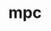 ---
title: "mpc"
layout: cache
category: package
meta: {"versions": ["1.1.0"], "compilers": ["gcc@8.3.1", "gcc@9.3.0", "gcc@4.8.5", "gcc@8.1.0", "gcc@7.5.0", "gcc@8.4.1", "gcc@8.2.1", "gcc@10.3.0", "gcc@7.4.0"]}
spec_files: 
 - "mpc@1.1.0%gcc@4.8.5 arch=linux-rhel7-x86_64 ^gmp@6.1.2%gcc@4.8.5 arch=linux-rhel7-x86_64 ^mpfr@3.1.6%gcc@4.8.5 patches=66a5d58 arch=linux-rhel7-x86_64": spec-0.json
 - "mpc@1.1.0%gcc@4.8.5 arch=linux-centos7-x86_64 ^gmp@6.1.2%gcc@4.8.5 arch=linux-centos7-x86_64 ^mpfr@3.1.6%gcc@4.8.5 patches=66a5d58 arch=linux-centos7-x86_64": spec-1.json
 - "mpc@1.1.0%gcc@7.5.0 arch=linux-ubuntu18.04-ppc64le ^gmp@6.1.2%gcc@7.5.0 arch=linux-ubuntu18.04-ppc64le ^mpfr@3.1.6%gcc@7.5.0 patches=66a5d58 arch=linux-ubuntu18.04-ppc64le": spec-2.json
 - "mpc@1.1.0%gcc@8.1.0 arch=linux-rhel7-x86_64 ^gmp@6.1.2%gcc@8.1.0 arch=linux-rhel7-x86_64 ^mpfr@3.1.6%gcc@8.1.0 patches=7a6dd71 arch=linux-rhel7-x86_64": spec-3.json
 - "mpc@1.1.0%gcc@9.3.0 arch=linux-ubuntu20.04-ppc64le ^gmp@6.2.1%gcc@9.3.0 arch=linux-ubuntu20.04-ppc64le ^mpfr@4.1.0%gcc@9.3.0 arch=linux-ubuntu20.04-ppc64le": spec-4.json
 - "mpc@1.1.0%gcc@9.3.0 arch=linux-ubuntu20.04-x86_64 ^gmp@6.2.1%gcc@9.3.0 arch=linux-ubuntu20.04-x86_64 ^mpfr@4.1.0%gcc@9.3.0 arch=linux-ubuntu20.04-x86_64": spec-5.json
 - "mpc@1.1.0%gcc@7.4.0 arch=linux-ubuntu18.04-ppc64le ^gmp@6.1.2%gcc@7.4.0 arch=linux-ubuntu18.04-ppc64le ^mpfr@3.1.6%gcc@7.4.0 patches=66a5d58 arch=linux-ubuntu18.04-ppc64le": spec-6.json
 - "mpc@1.1.0%gcc@4.8.5 arch=linux-centos7-ppc64le ^gmp@6.1.2%gcc@4.8.5 arch=linux-centos7-ppc64le ^mpfr@3.1.6%gcc@4.8.5 patches=66a5d58 arch=linux-centos7-ppc64le": spec-7.json
 - "mpc@1.1.0%gcc@4.8.5 arch=linux-rhel7-x86_64 ^gmp@6.1.2%gcc@4.8.5 arch=linux-rhel7-x86_64 ^mpfr@3.1.6%gcc@4.8.5 patches=7a6dd71 arch=linux-rhel7-x86_64": spec-8.json
 - "mpc@1.1.0%gcc@7.5.0 arch=linux-ubuntu18.04-x86_64 ^gmp@6.1.2%gcc@7.5.0 arch=linux-ubuntu18.04-x86_64 ^mpfr@4.0.2%gcc@7.5.0 patches=3f80b83 arch=linux-ubuntu18.04-x86_64": spec-9.json
 - "mpc@1.1.0%gcc@9.3.0 arch=linux-ubuntu20.04-x86_64 ^gmp@6.1.2%gcc@9.3.0 arch=linux-ubuntu20.04-x86_64 ^mpfr@4.0.2%gcc@9.3.0 patches=3f80b83 arch=linux-ubuntu20.04-x86_64": spec-10.json
 - "mpc@1.1.0%gcc@7.4.0 arch=linux-ubuntu18.04-aarch64 ^gmp@6.1.2%gcc@7.4.0 arch=linux-ubuntu18.04-aarch64 ^mpfr@3.1.6%gcc@7.4.0 patches=66a5d58 arch=linux-ubuntu18.04-aarch64": spec-11.json
 - "mpc@1.1.0%gcc@7.4.0 arch=linux-ubuntu18.04-ppc64le ^gmp@6.1.2%gcc@7.4.0 arch=linux-ubuntu18.04-ppc64le ^mpfr@3.1.6%gcc@7.4.0 patches=7a6dd71 arch=linux-ubuntu18.04-ppc64le": spec-12.json
 - "mpc@1.1.0%gcc@8.1.0 arch=linux-rhel7-ppc64le ^gmp@6.1.2%gcc@8.1.0 arch=linux-rhel7-ppc64le ^mpfr@4.0.2%gcc@8.1.0 patches=3f80b83 arch=linux-rhel7-ppc64le": spec-13.json
 - "mpc@1.1.0%gcc@8.3.1 arch=linux-rhel8-ppc64le ^gmp@6.1.2%gcc@8.3.1 arch=linux-rhel8-ppc64le ^mpfr@4.0.2%gcc@8.3.1 patches=3f80b83 arch=linux-rhel8-ppc64le": spec-14.json
 - "mpc@1.1.0%gcc@4.8.5 arch=linux-rhel7-ppc64le ^gmp@6.1.2%gcc@4.8.5 arch=linux-rhel7-ppc64le ^mpfr@3.1.6%gcc@4.8.5 patches=7a6dd71 arch=linux-rhel7-ppc64le": spec-15.json
 - "mpc@1.1.0%gcc@4.8.5 arch=linux-centos7-ppc64le ^gmp@6.1.2%gcc@4.8.5 arch=linux-centos7-ppc64le ^mpfr@3.1.6%gcc@4.8.5 patches=7a6dd71 arch=linux-centos7-ppc64le": spec-16.json
 - "mpc@1.1.0%gcc@4.8.5 arch=linux-rhel7-ppc64le ^gmp@6.2.1%gcc@4.8.5 arch=linux-rhel7-ppc64le ^mpfr@3.1.6%gcc@4.8.5 patches=7a6dd71 arch=linux-rhel7-ppc64le": spec-17.json
 - "mpc@1.1.0%gcc@7.5.0 arch=linux-ubuntu18.04-x86_64 ^gmp@6.2.1%gcc@7.5.0 arch=linux-ubuntu18.04-x86_64 ^mpfr@4.1.0%gcc@7.5.0 arch=linux-ubuntu18.04-x86_64": spec-18.json
 - "mpc@1.1.0%gcc@8.2.1 arch=linux-centos8-x86_64 ^gmp@6.1.2%gcc@8.2.1 arch=linux-centos8-x86_64 ^mpfr@3.1.6%gcc@8.2.1 patches=66a5d58 arch=linux-centos8-x86_64": spec-19.json
 - "mpc@1.1.0%gcc@8.3.1 arch=linux-centos8-ppc64le ^gmp@6.1.2%gcc@8.3.1 arch=linux-centos8-ppc64le ^mpfr@3.1.6%gcc@8.3.1 patches=66a5d58 arch=linux-centos8-ppc64le": spec-20.json
 - "mpc@1.1.0%gcc@4.8.5 arch=linux-rhel7-ppc64le ^gmp@6.1.2%gcc@4.8.5 arch=linux-rhel7-ppc64le ^mpfr@3.1.6%gcc@4.8.5 patches=66a5d58 arch=linux-rhel7-ppc64le": spec-21.json
 - "mpc@1.1.0%gcc@8.4.1 arch=linux-rhel8-ppc64le ^gmp@6.2.1%gcc@8.4.1 arch=linux-rhel8-ppc64le ^mpfr@4.1.0%gcc@8.4.1 arch=linux-rhel8-ppc64le": spec-22.json
 - "mpc@1.1.0%gcc@10.3.0 arch=linux-ubuntu21.04-ppc64le ^gmp@6.2.1%gcc@10.3.0 arch=linux-ubuntu21.04-ppc64le ^mpfr@4.1.0%gcc@10.3.0 arch=linux-ubuntu21.04-ppc64le": spec-23.json
 - "mpc@1.1.0%gcc@8.3.1 arch=linux-rhel8-x86_64 ^gmp@6.1.2%gcc@8.3.1 arch=linux-rhel8-x86_64 ^mpfr@3.1.6%gcc@8.3.1 patches=66a5d58 arch=linux-rhel8-x86_64": spec-24.json
 - "mpc@1.1.0%gcc@8.3.1 arch=linux-rhel8-x86_64 ^gmp@6.1.2%gcc@8.3.1 arch=linux-rhel8-x86_64 ^mpfr@4.0.2%gcc@8.3.1 patches=3f80b83 arch=linux-rhel8-x86_64": spec-25.json
 - "mpc@1.1.0%gcc@7.5.0 arch=linux-ubuntu18.04-ppc64le ^gmp@6.1.2%gcc@7.5.0 arch=linux-ubuntu18.04-ppc64le ^mpfr@4.0.2%gcc@7.5.0 patches=3f80b83 arch=linux-ubuntu18.04-ppc64le": spec-26.json
 - "mpc@1.1.0%gcc@8.3.1 arch=linux-centos8-x86_64 ^gmp@6.1.2%gcc@8.3.1 arch=linux-centos8-x86_64 ^mpfr@3.1.6%gcc@8.3.1 patches=66a5d58 arch=linux-centos8-x86_64": spec-27.json
 - "mpc@1.1.0%gcc@4.8.5 arch=linux-rhel7-x86_64 ^gmp@6.2.1%gcc@4.8.5 arch=linux-rhel7-x86_64 ^mpfr@3.1.6%gcc@4.8.5 patches=7a6dd71 arch=linux-rhel7-x86_64": spec-28.json
 - "mpc@1.1.0%gcc@4.8.5 arch=linux-centos7-x86_64 ^gmp@6.1.2%gcc@4.8.5 arch=linux-centos7-x86_64 ^mpfr@3.1.6%gcc@4.8.5 patches=7a6dd71 arch=linux-centos7-x86_64": spec-29.json
 - "mpc@1.1.0%gcc@9.3.0 arch=linux-rhel7-x86_64 ^gmp@6.2.1%gcc@9.3.0 arch=linux-rhel7-x86_64 ^mpfr@4.1.0%gcc@9.3.0 arch=linux-rhel7-x86_64": spec-30.json
 - "mpc@1.1.0%gcc@10.3.0 arch=linux-ubuntu21.04-x86_64 ^gmp@6.2.1%gcc@10.3.0 arch=linux-ubuntu21.04-x86_64 ^mpfr@4.1.0%gcc@10.3.0 arch=linux-ubuntu21.04-x86_64": spec-31.json
 - "mpc@1.1.0%gcc@7.4.0 arch=linux-ubuntu18.04-x86_64 ^gmp@6.1.2%gcc@7.4.0 arch=linux-ubuntu18.04-x86_64 ^mpfr@3.1.6%gcc@7.4.0 patches=66a5d58 arch=linux-ubuntu18.04-x86_64": spec-32.json
 - "mpc@1.1.0%gcc@8.3.1 arch=linux-rhel8-x86_64 ^gmp@6.2.1%gcc@8.3.1 arch=linux-rhel8-x86_64 ^mpfr@4.1.0%gcc@8.3.1 arch=linux-rhel8-x86_64": spec-33.json
 - "mpc@1.1.0%gcc@8.3.1 arch=linux-rhel8-ppc64le ^gmp@6.2.1%gcc@8.3.1 arch=linux-rhel8-ppc64le ^mpfr@4.1.0%gcc@8.3.1 arch=linux-rhel8-ppc64le": spec-34.json
 - "mpc@1.1.0%gcc@8.1.0 arch=linux-rhel7-x86_64 ^gmp@6.1.2%gcc@8.1.0 arch=linux-rhel7-x86_64 ^mpfr@4.0.2%gcc@8.1.0 patches=3f80b83 arch=linux-rhel7-x86_64": spec-35.json
 - "mpc@1.1.0%gcc@8.4.1 arch=linux-rhel8-x86_64 ^gmp@6.2.1%gcc@8.4.1 arch=linux-rhel8-x86_64 ^mpfr@4.1.0%gcc@8.4.1 arch=linux-rhel8-x86_64": spec-36.json
 - "mpc@1.1.0%gcc@7.5.0 arch=linux-ubuntu18.04-ppc64le ^gmp@6.2.1%gcc@7.5.0 arch=linux-ubuntu18.04-ppc64le ^mpfr@4.1.0%gcc@7.5.0 arch=linux-ubuntu18.04-ppc64le": spec-37.json
 - "mpc@1.1.0%gcc@9.3.0 arch=linux-ubuntu20.04-ppc64le ^gmp@6.1.2%gcc@9.3.0 arch=linux-ubuntu20.04-ppc64le ^mpfr@4.0.2%gcc@9.3.0 patches=3f80b83 arch=linux-ubuntu20.04-ppc64le": spec-38.json
 - "mpc@1.1.0%gcc@8.1.0 arch=linux-centos7-x86_64 ^gmp@6.1.2%gcc@8.1.0 arch=linux-centos7-x86_64 ^mpfr@3.1.6%gcc@8.1.0 patches=7a6dd71 arch=linux-centos7-x86_64": spec-39.json
 - "mpc@1.1.0%gcc@9.3.0 arch=linux-rhel7-ppc64le ^gmp@6.2.1%gcc@9.3.0 arch=linux-rhel7-ppc64le ^mpfr@4.1.0%gcc@9.3.0 arch=linux-rhel7-ppc64le": spec-40.json

---